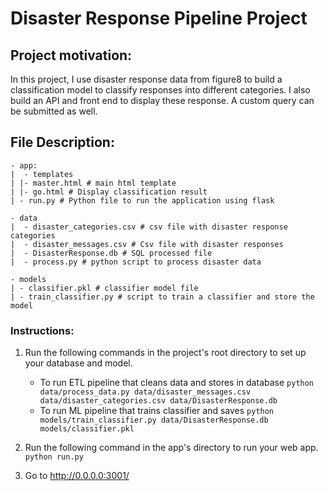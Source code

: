 # Disaster Response Pipeline Project

## Project motivation:
In this project, I use disaster response data from figure8 to build a classification model to classify responses into different categories. I also build an API and front end to display these response. A custom query can be submitted as well.

## File Description:
    - app:
    |  - templates
    | |- master.html # main html template
    | |- go.html # Display classification result
    | - run.py # Python file to run the application using flask
    
    - data
    |  - disaster_categories.csv # csv file with disaster response categories
    |  - disaster_messages.csv # Csv file with disaster responses
    |  - DisasterResponse.db # SQL processed file
    |  - process.py # python script to process disaster data
    
    - models
    | - classifier.pkl # classifier model file
    | - train_classifier.py # script to train a classifier and store the model

### Instructions:
1. Run the following commands in the project's root directory to set up your database and model.

    - To run ETL pipeline that cleans data and stores in database
        `python data/process_data.py data/disaster_messages.csv data/disaster_categories.csv data/DisasterResponse.db`
    - To run ML pipeline that trains classifier and saves
        `python models/train_classifier.py data/DisasterResponse.db models/classifier.pkl`

2. Run the following command in the app's directory to run your web app.
    `python run.py`

3. Go to http://0.0.0.0:3001/
